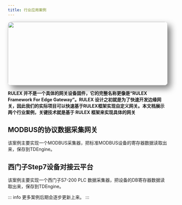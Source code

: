 ```yaml
---
title: 行业应用案例
---
```


<img src="/assets/PLC1.jpg" style="box-shadow: 10px 10px 20px grey;border-radius: 10px;width:100%;height:200px;"></img>

**RULEX 并不是一个具体的网关设备固件，它的完整名称更像是“RULEX Framework For Edge Gateway”。RULEX 设计之初就是为了快速开发边缘网关，因此我们的实际项目可以快速基于RULEX框架实现自定义网关。本文档展示两个行业案例，关键技术就是基于 RULEX 框架来实现具体的网关**

## MODBUS的协议数据采集网关
   该案例主要实现一个MODBUS采集器，把标准MODBUS设备的寄存器数据读取出来，保存到TDEngine。

## 西门子Step7设备对接云平台
   该案例主要实现一个西门子S7-200 PLC 数据采集器，把设备的DB寄存器数据读取出来，保存到TDEngine。

::: info
更多案例后期会逐步更新上来。
:::